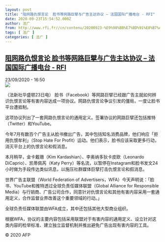 ```yaml
---
layout: post
title: "阻网路仇恨言论  脸书等网路巨擘与广告主达协议 – 法国国际广播电台 - RFI"
date: 2020-09-23T15:54:52.000Z
author: 法广
from: http://www.rfi.fr//cn/contenu/20200923-%E9%98%BB%E7%BD%91%E8%B7%AF%E4%BB%87%E6%81%A8%E8%A8%80%E8%AE%BA-%E8%84%B8%E4%B9%A6%E7%AD%89%E7%BD%91%E8%B7%AF%E5%B7%A8%E6%93%98%E4%B8%8E%E5%B9%BF%E5%91%8A%E4%B8%BB%E8%BE%BE%E5%8D%8F%E8%AE%AE
tags: [ 法广 ]
categories: [ 法广 ]
---
```

<!--1600876492000-->
[阻网路仇恨言论  脸书等网路巨擘与广告主达协议 – 法国国际广播电台 - RFI](http://www.rfi.fr//cn/contenu/20200923-%E9%98%BB%E7%BD%91%E8%B7%AF%E4%BB%87%E6%81%A8%E8%A8%80%E8%AE%BA-%E8%84%B8%E4%B9%A6%E7%AD%89%E7%BD%91%E8%B7%AF%E5%B7%A8%E6%93%98%E4%B8%8E%E5%B9%BF%E5%91%8A%E4%B8%BB%E8%BE%BE%E5%8D%8F%E8%AE%AE)
------

<div>
<div>23/09/2020 - 16:50</div><img src="https://s.rfi.fr/media/display/d65937a6-fdad-11ea-8fb1-005056a964fe/w:310/p:16x9/life0001b.200923225003.jpg"><div class="t-content__body u-clearfix">            <p>（法新社华盛顿23日电）    脸书（Facebook）等网路巨擘已经跟广告主就如何辨识仇恨言论等有害内容达成一项协议。网路仇恨言论争议引发的僵局，一度让脸书平台遭抵制。</p><p>    这项协议列出了一套网路仇恨言论的通用定义。签署协议的网路巨擘还包括推特（Twitter）和YouTube。</p><p>    今年7月有数百个广告主从脸书撤出广告，其中包括知名消费品牌，他们响应「拒用仇恨牟利」（Stop Hate For Profit）运动。他们表示，脸书应该采取更多行动，消灭平台上的仇恨言论和假消息。</p><p>    本月稍早，金卡戴珊（Kim Kardashian）、李奥纳多狄卡皮欧（Leonardo DiCaprio）、凯蒂佩芮（Katy Perry）等名流，以暂停在Instagram和脸书发文24小时做为手段传达类似讯息，以施压社群媒体巨擘打击仇恨言论和假消息。</p><p>    世界广告主联盟（World Federation of Advertisers，WFA）今天声明说：「脸书、YouTube和推特透过全球负责任媒体联盟（Global Alliance for Responsible Media）与行销商、广告公司合作，同意针对仇恨言论和其他有害内容采用一套通用定义，合作监督业界改善这个重要领域的行动。」</p><p>    全球负责任媒体联盟由WFA成立，其中还包括其他大型商业组织。</p><p>    根据WFA，协议的主要内容包括采用联盟对于有害内容的通用定义、设立针对这类内容的检举标准、建立独立监督机制并推出避免广告出现有害内容的工具。</p>            <p class="t-copyright">© 2020 AFP</p>        </div>
</div>
